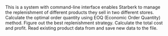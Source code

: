 This is a system with command-line interface enables Starberk to manage the replenishment of different products they sell in two different stores. Calculate the optimal order quantity using EOQ (Economic Order Quantity) method. Figure out the best replenishment strategy. Calculate the total cost and profit. Read existing product data from and save new data to the file. 
